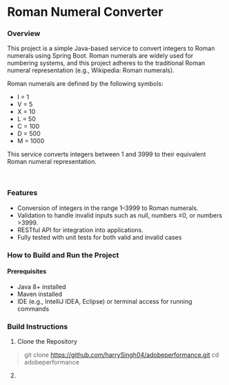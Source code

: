 # Roman Numeral Converter

### Overview

This project is a simple Java-based service to convert integers to Roman numerals using Spring Boot. Roman numerals are widely used for numbering systems, and this project adheres to the traditional Roman numeral representation (e.g., Wikipedia: Roman numerals).

Roman numerals are defined by the following symbols:

* I = 1
* V = 5
* X = 10
* L = 50
* C = 100
* D = 500
* M = 1000

This service converts integers between 1 and 3999 to their equivalent Roman numeral representation.

<br/>

### Features

* Conversion of integers in the range 1–3999 to Roman numerals.
* Validation to handle invalid inputs such as null, numbers ≤0, or numbers >3999.
* RESTful API for integration into applications.
* Fully tested with unit tests for both valid and invalid cases

### How to Build and Run the Project
#### Prerequisites

* Java 8+ installed
* Maven installed
* IDE (e.g., IntelliJ IDEA, Eclipse) or terminal access for running commands

### Build Instructions

1. Clone the Repository

>git clone https://github.com/harrySingh04/adobeperformance.git
> cd adobeperformance

2. 







